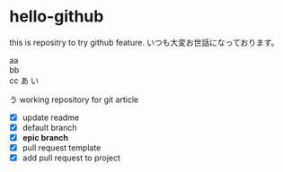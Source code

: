 # hello-github
this is repositry to try github feature.
いつも大変お世話になっております。

aa<br>
bb<br>
cc
あ
い

う
working repository for git article
- [x] update readme
- [x] default branch
- [x] **epic branch**
- [x] pull request template
- [x] add pull request to project

